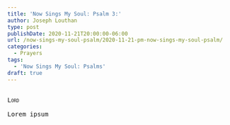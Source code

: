 ```yaml
---
title: 'Now Sings My Soul: Psalm 3:'
author: Joseph Louthan
type: post
publishDate: 2020-11-21T20:00:00-06:00
url: /now-sings-my-soul-psalm/2020-11-21-pm-now-sings-my-soul-psalm/
categories:
  - Prayers
tags:
  - 'Now Sings My Soul: Psalms'
draft: true
---
```


<pre>
<div style="font-variant: small-caps;">
Lord
</div>
Lorem ipsum
</pre>
